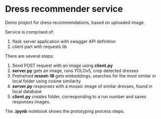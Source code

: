 # Dress recommender service

Demo project for dress recommendations, based on uploaded image.

Service is comprised of: 
1. flask server application with swagger API definition
2. client part with requests lib

There are several steps: 
1. Send POST request with an image using **client.py** 
2. **server.py** gets an image, runs YOLOv5, crop detected dresses
3. Pretrained **resnet-18** gets embeddings, searches for the most similar in local folder using cosine similarity
4. **server.py** responses with a mosaic image of similar dresses, found in local database
5. **client.py** creates folder, corresponding to a run number and saves responses images. 


The **.ipynb** notebook shows the prototyping process steps. 
